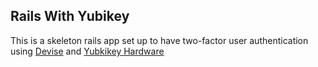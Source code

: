 ## Rails With Yubikey

This is a skeleton rails app set up to have two-factor user authentication using [Devise](https://github.com/plataformatec/devise) and [Yubkikey Hardware](http://www.yubico.com/products/yubikey-hardware/)
